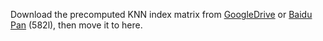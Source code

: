 Download the precomputed KNN index matrix from [GoogleDrive](https://drive.google.com/open?id=1RsO5XyinqgPlOgD7Z-Ow50_stYwd7-37) or [Baidu Pan](https://pan.baidu.com/s/1YoeV7d1dX233yCuwNEf2dA) (582l), then move it to here.
